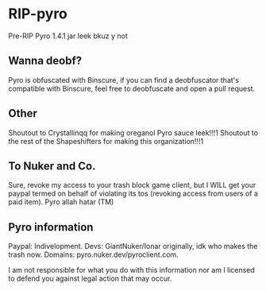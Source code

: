 # RIP-pyro 
Pre-RIP Pyro 1.4.1 jar leek bkuz y not

## Wanna deobf?
Pyro is obfuscated with Binscure, if you can find a deobfuscator that's compatible with Binscure, feel free to deobfuscate and open a pull request.

## Other
Shoutout to Crystallinqq for making oreganol Pyro sauce leek!!!1
Shoutout to the rest of the Shapeshifters for making this organization!!!1

## To Nuker and Co.
Sure, revoke my access to your trash block game client, but I WILL get your paypal termed on behalf of violating its tos (revoking access from users of a paid item). Pyro allah hatar (TM)

## Pyro information
Paypal: Indivelopment. Devs: GiantNuker/Ionar originally, idk who makes the trash now. Domains: pyro.nuker.dev/pyroclient.com.

I am not responsible for what you do with this information nor am I licensed to defend you against legal action that may occur.
